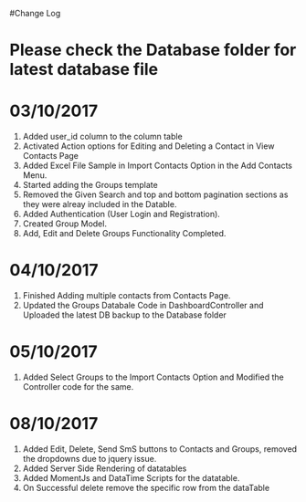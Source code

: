 #Change Log

# Please check the Database folder for latest database file

# 03/10/2017

1. Added user_id column to the column table
2. Activated Action options for Editing and Deleting a Contact in View Contacts Page
3. Added Excel File Sample in Import Contacts Option in the Add Contacts Menu.
4. Started adding the Groups template
5. Removed the Given Search and top and bottom pagination sections as they were alreay included in the Datable.
6. Added Authentication (User Login and Registration).
7. Created Group Model.
8. Add, Edit and Delete Groups Functionality Completed.

# 04/10/2017

1. Finished Adding multiple contacts from Contacts Page.
2. Updated the Groups Databale Code in DashboardController and Uploaded the latest DB backup to the Database folder

# 05/10/2017
1. Added Select Groups to the Import Contacts Option and Modified the Controller code for the same.

# 08/10/2017
1. Added Edit, Delete, Send SmS buttons to Contacts and Groups, removed the dropdowns due to jquery issue.
2. Added Server Side Rendering of datatables
3. Added MomentJs and DataTime Scripts for the datatable.
4. On Successful delete remove the specific row from the dataTable

